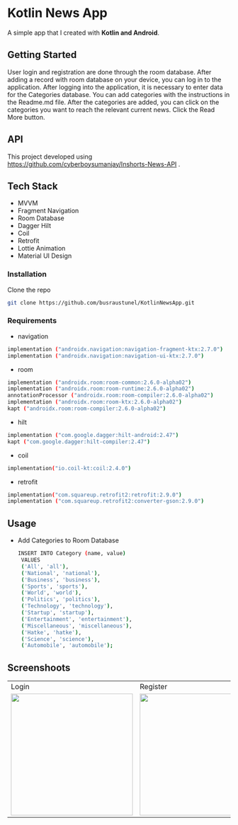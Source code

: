 # Kotlin News App

A simple app that I created with **Kotlin and Android**.

## Getting Started

User login and registration are done through the room database. After adding a record with room database on your device, you can log in to the application. After logging into the application, it is necessary to enter data for the Categories database. You can add categories with the instructions in the Readme.md file. After the categories are added, you can click on the categories you want to reach the relevant current news. Click the Read More button.

## API

This project developed using https://github.com/cyberboysumanjay/Inshorts-News-API .

## Tech Stack

- MVVM
- Fragment Navigation
- Room Database
- Dagger Hilt
- Coil
- Retrofit
- Lottie Animation
- Material UI Design

### Installation

Clone the repo
   ```sh
   git clone https://github.com/busraustunel/KotlinNewsApp.git
   ```

### Requirements

  * navigation
  ```sh
  implementation ("androidx.navigation:navigation-fragment-ktx:2.7.0")
  implementation ("androidx.navigation:navigation-ui-ktx:2.7.0")
  ```

  * room
  ```sh
  implementation ("androidx.room:room-common:2.6.0-alpha02")
  implementation ("androidx.room:room-runtime:2.6.0-alpha02")
  annotationProcessor ("androidx.room:room-compiler:2.6.0-alpha02")
  implementation ("androidx.room:room-ktx:2.6.0-alpha02")
  kapt ("androidx.room:room-compiler:2.6.0-alpha02")
  ```

  * hilt
  ```sh
  implementation ("com.google.dagger:hilt-android:2.47")
  kapt ("com.google.dagger:hilt-compiler:2.47")
  ```

  * coil
  ```sh
  implementation("io.coil-kt:coil:2.4.0")
  ```

   * retrofit
  ```sh
  implementation("com.squareup.retrofit2:retrofit:2.9.0")
  implementation ("com.squareup.retrofit2:converter-gson:2.9.0")
  ```

## Usage

- Add Categories to Room Database
   ```sh
   INSERT INTO Category (name, value)
    VALUES
    ('All', 'all'),
    ('National', 'national'),
    ('Business', 'business'),
    ('Sports', 'sports'),
    ('World', 'world'),
    ('Politics', 'politics'),
    ('Technology', 'technology'),
    ('Startup', 'startup'),
    ('Entertainment', 'entertainment'),
    ('Miscellaneous', 'miscellaneous'),
    ('Hatke', 'hatke'),
    ('Science', 'science'),
    ('Automobile', 'automobile');
    ```

## Screenshoots

<table>
  <tr>
    <td>Login</td>
     <td>Register</td>
     <td>Categories</td>
     <td>News</td>
     <td>Read More</td>
  <tr>
    <td><img src="app/src/main/res/drawable/one.png" width="275" ></td>
    <td><img src="app/src/main/res/drawable/two.png" width="275" ></td>
    <td><img src="app/src/main/res/drawable/three.png" width="275"></td>
     <td><img src="app/src/main/res/drawable/four.png" width="275" ></td>
    <td><img src="app/src/main/res/drawable/five.png" width="275"></td>
 </table>





